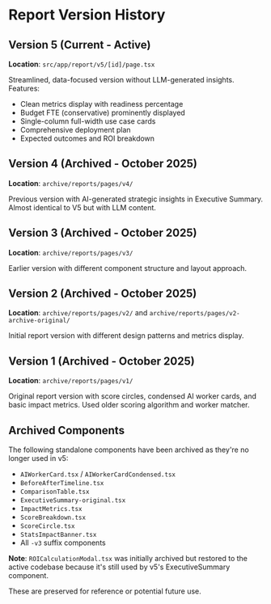# Report Version History

## Version 5 (Current - Active)
**Location**: `src/app/report/v5/[id]/page.tsx`

Streamlined, data-focused version without LLM-generated insights. Features:
- Clean metrics display with readiness percentage
- Budget FTE (conservative) prominently displayed
- Single-column full-width use case cards
- Comprehensive deployment plan
- Expected outcomes and ROI breakdown

## Version 4 (Archived - October 2025)
**Location**: `archive/reports/pages/v4/`

Previous version with AI-generated strategic insights in Executive Summary. Almost identical to V5 but with LLM content.

## Version 3 (Archived - October 2025)
**Location**: `archive/reports/pages/v3/`

Earlier version with different component structure and layout approach.

## Version 2 (Archived - October 2025)
**Location**: `archive/reports/pages/v2/` and `archive/reports/pages/v2-archive-original/`

Initial report version with different design patterns and metrics display.

## Version 1 (Archived - October 2025)
**Location**: `archive/reports/pages/v1/`

Original report version with score circles, condensed AI worker cards, and basic impact metrics. Used older scoring algorithm and worker matcher.

## Archived Components

The following standalone components have been archived as they're no longer used in v5:
- `AIWorkerCard.tsx` / `AIWorkerCardCondensed.tsx`
- `BeforeAfterTimeline.tsx`
- `ComparisonTable.tsx`
- `ExecutiveSummary-original.tsx`
- `ImpactMetrics.tsx`
- `ScoreBreakdown.tsx`
- `ScoreCircle.tsx`
- `StatsImpactBanner.tsx`
- All `-v3` suffix components

**Note**: `ROICalculationModal.tsx` was initially archived but restored to the active codebase because it's still used by v5's ExecutiveSummary component.

These are preserved for reference or potential future use.
